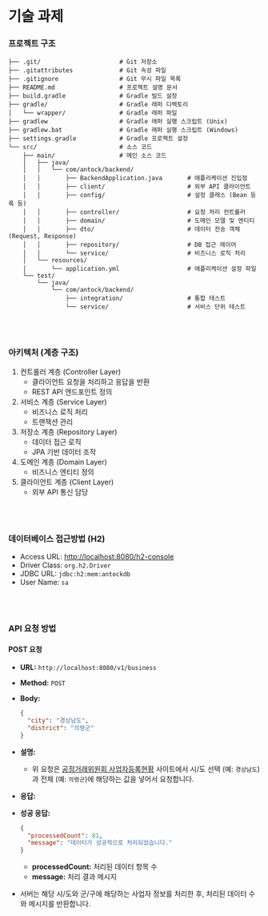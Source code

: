 # 기술 과제

### 프로젝트 구조

```plaintext
├── .git/                      # Git 저장소
├── .gitattributes             # Git 속성 파일
├── .gitignore                 # Git 무시 파일 목록
├── README.md                  # 프로젝트 설명 문서
├── build.gradle               # Gradle 빌드 설정
├── gradle/                    # Gradle 래퍼 디렉토리
│   └── wrapper/               # Gradle 래퍼 파일
├── gradlew                    # Gradle 래퍼 실행 스크립트 (Unix)
├── gradlew.bat                # Gradle 래퍼 실행 스크립트 (Windows)
├── settings.gradle            # Gradle 프로젝트 설정
└── src/                       # 소스 코드
    ├── main/                  # 메인 소스 코드
    │   ├── java/
    │   │   └── com/antock/backend/
    │   │       ├── BackendApplication.java       # 애플리케이션 진입점
    │   │       ├── client/                       # 외부 API 클라이언트
    │   │       ├── config/                       # 설정 클래스 (Bean 등록 등)
    │   │       ├── controller/                   # 요청 처리 컨트롤러
    │   │       ├── domain/                       # 도메인 모델 및 엔티티
    │   │       ├── dto/                          # 데이터 전송 객체 (Request, Response)
    │   │       ├── repository/                   # DB 접근 레이어
    │   │       └── service/                      # 비즈니스 로직 처리
    │   └── resources/
    │       └── application.yml                   # 애플리케이션 설정 파일
    └── test/
        └── java/
            └── com/antock/backend/
                ├── integration/                  # 통합 테스트
                └── service/                      # 서비스 단위 테스트
```

<br/><br/>

### 아키텍처 (계층 구조)
1. 컨트롤러 계층 (Controller Layer)
   - 클라이언트 요청을 처리하고 응답을 반환
   - REST API 엔드포인트 정의
2. 서비스 계층 (Service Layer)
   - 비즈니스 로직 처리
   - 트랜잭션 관리
3. 저장소 계층 (Repository Layer)
   - 데이터 접근 로직
   - JPA 기반 데이터 조작
4. 도메인 계층 (Domain Layer)
   - 비즈니스 엔티티 정의
5. 클라이언트 계층 (Client Layer)
   - 외부 API 통신 담당

<br/><br/>

### 데이터베이스 접근방법 (H2)
- Access URL: [http://localhost:8080/h2-console](http://localhost:8080/h2-console)
- Driver Class: `org.h2.Driver`
- JDBC URL:  `jdbc:h2:mem:antockdb`
- User Name: `sa`

<br/><br/>

### API 요청 방법
#### POST 요청

- **URL:** `http://localhost:8080/v1/business`
- **Method:** `POST`
- **Body:**
  ```json
  {
    "city": "경상남도",
    "district": "의령군"
  }
  ```

- **설명:**
  - 위 요청은 [공정거래위원회 사업자등록현황](https://www.ftc.go.kr/www/selectBizCommOpenList.do?key=255#n) 사이트에서 시/도 선택 (예: `경상남도`)과 전체 (예: `의령군`)에 해당하는 값을 넣어서 요청합니다.

- **응답:**
- **성공 응답:**
  ```json
  {
    "processedCount": 81,
    "message": "데이터가 성공적으로 처리되었습니다."
  }
  ```

  - **processedCount:** 처리된 데이터 항목 수
  - **message:** 처리 결과 메시지

- 서버는 해당 시/도와 군/구에 해당하는 사업자 정보를 처리한 후, 처리된 데이터 수와 메시지를 반환합니다.
